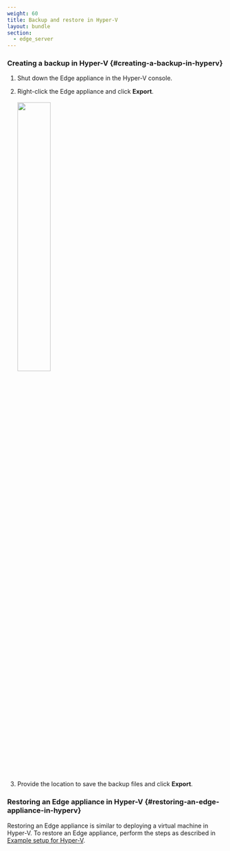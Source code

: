 ```yaml
---
weight: 60
title: Backup and restore in Hyper-V
layout: bundle
section:
  - edge_server
---
```


### Creating a backup in Hyper-V {#creating-a-backup-in-hyperv}

1. Shut down the Edge appliance in the Hyper-V console.

2. Right-click the Edge appliance and click **Export**.<br><br>
   <img src="/images/edge/edge-hyperv-export.png" name="Hyper-V export" style="width:40%;"/>

3. Provide the location to save the backup files and click **Export**.

### Restoring an Edge appliance in Hyper-V {#restoring-an-edge-appliance-in-hyperv}

Restoring an Edge appliance is similar to deploying a virtual machine in Hyper-V. To restore an Edge appliance, perform the steps as described in [Example setup for Hyper-V](/edge/edge-infrastructure/#setting-up-hyper-v).
